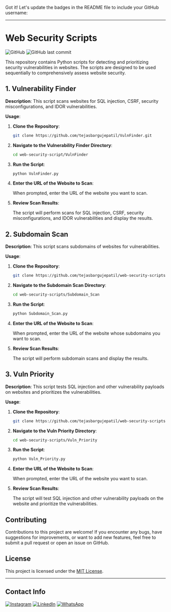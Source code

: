 Got it! Let's update the badges in the README file to include your GitHub username:

---

# Web Security Scripts

![GitHub](https://img.shields.io/github/license/tejasbargujepatil/Vulnfinder)
![GitHub last commit](https://img.shields.io/github/last-commit/tejasbargujepatil/VulnFinder)

This repository contains Python scripts for detecting and prioritizing security vulnerabilities in websites. The scripts are designed to be used sequentially to comprehensively assess website security.

## 1. Vulnerability Finder

**Description**: This script scans websites for SQL injection, CSRF, security misconfigurations, and IDOR vulnerabilities.

**Usage**:

1. **Clone the Repository**:

   ```bash
   git clone https://github.com/tejasbargujepatil/VulnFinder.git
   ```

2. **Navigate to the Vulnerability Finder Directory**:

   ```bash
   cd web-security-script/VulnFinder
   ```

3. **Run the Script**:

   ```bash
   python VulnFinder.py
   ```

4. **Enter the URL of the Website to Scan**:

   When prompted, enter the URL of the website you want to scan.

5. **Review Scan Results**:

   The script will perform scans for SQL injection, CSRF, security misconfigurations, and IDOR vulnerabilities and display the results.

## 2. Subdomain Scan

**Description**: This script scans subdomains of websites for vulnerabilities.

**Usage**:

1. **Clone the Repository**:

   ```bash
   git clone https://github.com/tejasbargujepatil/web-security-scripts.git
   ```

2. **Navigate to the Subdomain Scan Directory**:

   ```bash
   cd web-security-scripts/Subdomain_Scan
   ```

3. **Run the Script**:

   ```bash
   python Subdomain_Scan.py
   ```

4. **Enter the URL of the Website to Scan**:

   When prompted, enter the URL of the website whose subdomains you want to scan.

5. **Review Scan Results**:

   The script will perform subdomain scans and display the results.

## 3. Vuln Priority

**Description**: This script tests SQL injection and other vulnerability payloads on websites and prioritizes the vulnerabilities.

**Usage**:

1. **Clone the Repository**:

   ```bash
   git clone https://github.com/tejasbargujepatil/web-security-scripts.git
   ```

2. **Navigate to the Vuln Priority Directory**:

   ```bash
   cd web-security-scripts/Vuln_Priority
   ```

3. **Run the Script**:

   ```bash
   python Vuln_Priority.py
   ```

4. **Enter the URL of the Website to Scan**:

   When prompted, enter the URL of the website you want to scan.

5. **Review Scan Results**:

   The script will test SQL injection and other vulnerability payloads on the website and prioritize the vulnerabilities.

## Contributing

Contributions to this project are welcome! If you encounter any bugs, have suggestions for improvements, or want to add new features, feel free to submit a pull request or open an issue on GitHub.

## License

This project is licensed under the [MIT License](LICENSE).

---
## Contact Info
[![Instagram](https://img.shields.io/badge/Instagram-Tejas_Barguje_Patil-9cf?logo=instagram)](https://www.instagram.com/Tejas_Barguje_Patil/)
[![LinkedIn](https://img.shields.io/badge/LinkedIn-Tejas_Barguje_Patil-blue?logo=linkedin)](https://www.linkedin.com/in/tejasbargujepatil/)
[![WhatsApp](https://img.shields.io/badge/WhatsApp-Tejas_Barguje_Patil-25D366?logo=whatsapp)](https://wa.me/918087147136)
